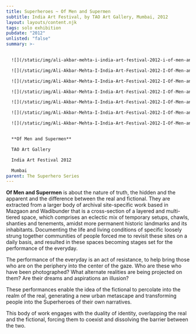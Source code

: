 ```yaml
---
title: Superheroes ~ Of Men and Supermen
subtitle: India Art Festival, by TAO Art Gallery, Mumbai, 2012
layout: layouts/content.njk
tags: solo exhibition
pubdate: "2012"
unlisted: "false"
summary: >-
  

  ![](/static/img/ali-akbar-mehta-i-india-art-festival-2012-i-of-men-and-supermen-01-lenticular-and-vinyl-on-archival-mount-88-x-114-cm-edition-2_lo-res-for-web.jpg)

  ![](/static/img/Ali-Akbar-Mehta-I-India-Art-Festival-2012-I-Of-Men-and-Supermen-02,-Lenticular-and-vinyl-on-archival-mount,--88-x-114-cm,-edition-2_lo-res-for-web-1.jpg)

  ![](/static/img/Ali-Akbar-Mehta-I-India-Art-Festival-2012-I-Of-Men-and-Supermen-03,-Lenticular-and-vinyl-on-archival-mount,--88-x-114-cm,-edition-2_lo-res-for-web.jpg)

  ![](/static/img/Ali-Akbar-Mehta-I-India-Art-Festival-2012-I-Of-Men-and-Supermen-04,-Lenticular-and-vinyl-on-archival-mount,--57-x-92-cm,-edition-1_lo-res-for-web-1.jpg)

  ![](/static/img/Ali-Akbar-Mehta-I-India-Art-Festival-2012-I-Of-Men-and-Supermen-05,-Lenticular-and-vinyl-on-archival-mount,--57-x-92-cm,-edition-1_lo-res-for-web-1.jpg)

  ![](/static/img/Ali-Akbar-Mehta-I-India-Art-Festival-2012-I-Of-Men-and-Supermen-06,-Lenticular-and-vinyl-on-archival-mount,--57-x-92-cm,-edition-1_lo-res-for-web-1.jpg)

  ![](/static/img/Ali-Akbar-Mehta-I-India-Art-Festival-2012-I-Of-Men-and-Supermen-07,-Lenticular-and-vinyl-on-archival-mount,--57-x-92-cm,-edition-1_lo-res-for-web-1.jpg)


  **Of Men and Supermen**

  TAO Art Gallery

  India Art Festival 2012

  Mumbai
parent: The Superhero Series
---
```

**Of Men and Supermen** is about the nature of truth, the hidden and the apparent and the difference between the real and fictional. They are extracted from a larger body of archival site-specific work based in Mazgaon and Wadibunder that is a cross-section of a layered and multi-tiered space, which comprises an eclectic mix of temporary setups, chawls, shanties and tenements, amidst more permanent historic landmarks and its inhabitants. Documenting the life and living conditions of specific loosely strung together communities of people forced me to revisit these sites on a daily basis, and resulted in these spaces becoming stages set for the performance of the everyday.

The performance of the everyday is an act of resistance, to help bring those who are on the periphery into the center of the gaze. Who are these who have been photographed? What alternate realities are being projected on them? Are their dreams and aspirations an illusion?

These performances enable the idea of the fictional to percolate into the realm of the real, generating a new urban metascape and transforming people into the Superheroes of their own narratives.

This body of work engages with the duality of identity, overlapping the real and the fictional, forcing them to coexist and dissolving the barrier between the two.